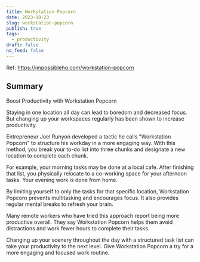 ```yaml
---
title: Workstation Popcorn
date: 2023-10-23
slug: workstation-popcorn
publish: true
tags:
  - productivity
draft: false
no_feed: false
---
```


Ref: https://impossiblehq.com/workstation-popcorn
## Summary

Boost Productivity with Workstation Popcorn

Staying in one location all day can lead to boredom and decreased focus. But changing up your workspaces regularly has been shown to increase productivity. 

Entrepreneur Joel Runyon developed a tactic he calls "Workstation Popcorn" to structure his workday in a more engaging way. With this method, you break your to-do list into three chunks and designate a new location to complete each chunk.

For example, your morning tasks may be done at a local cafe. After finishing that list, you physically relocate to a co-working space for your afternoon tasks. Your evening work is done from home. 

By limiting yourself to only the tasks for that specific location, Workstation Popcorn prevents multitasking and encourages focus. It also provides regular mental breaks to refresh your brain.

Many remote workers who have tried this approach report being more productive overall. They say Workstation Popcorn helps them avoid distractions and work fewer hours to complete their tasks.

Changing up your scenery throughout the day with a structured task list can take your productivity to the next level. Give Workstation Popcorn a try for a more engaging and focused work routine.
